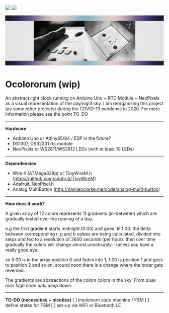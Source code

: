 [![](https://img.shields.io/badge/using-Processing-brightgreen.svg?style=flat-square&color=000000)](http://processing.org/)
[![](https://img.shields.io/badge/using-Arduino-brightgreen.svg?style=flat-square&color=000000)](http://arduino.cc/)

![](Assets/key.png)

# Ocolororum (wip)
An abstract light clock running on Arduino Uno + RTC Module + NeoPixels as a visual representation of the day/night sky.
I am reorganizing this project (as some other projects) during the COVID-19 pandemic in 2020.
For more information please see the point TO-DO

---

**Hardware**

- Arduino Uno or Attiny85/84 / ESP in the future?
- DS1307, DS32331 rtc module
- NeoPixels or WS2811/WS2812 LEDs (with at least 10 LEDs)

---

**Dependencies**

* Wire.h (ATMega328p) or TinyWireM.h (https://github.com/adafruit/TinyWireM)
* Adafruit_NeoPixel.h
* Analog MultiButton (http://damienclarke.me/code/analog-multi-button)

---

**How does it work?**

A given array of 12 colors represents 11 gradients (in-between) which are gradually tested over the running of a day.

e.g the first gradient starts midnight (0:00) and goes 'til 1:00. the delta between corresponding r, g and b values are being calculated, divided into steps and fed to a resolution of 3600 seconds (per hour). then over time gradually the colors will change almost unnoticably - unless you have a really good eye.

so 0:00 is in the array position 0 and fades into 1, 1:00 is position 1 and goes to position 2 and so on. around noon there is a change where the order gets reversed.

The gradients are abstractions of the colors colors in the sky: *From dusk over high noon until deep dawn*.

---

**TO-DO (necessities + niceties)**
[ ] implement state machine / FSM
[ ] define states for FSM
[ ] set-up via WiFi or Bluetooth LE